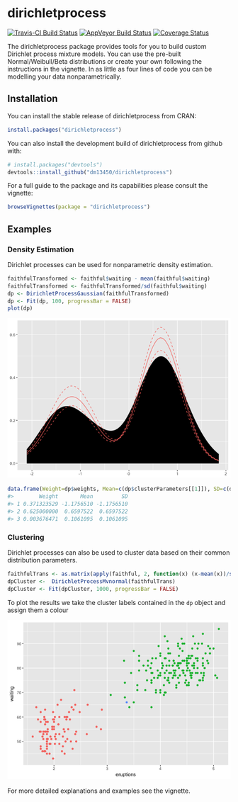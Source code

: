 
<!-- README.md is generated from README.Rmd. Please edit that file -->
dirichletprocess
================

[![Travis-CI Build Status](https://travis-ci.org/dm13450/dirichletprocess.svg?branch=master)](https://travis-ci.org/dm13450/dirichletprocess) [![AppVeyor Build Status](https://ci.appveyor.com/api/projects/status/github/dm13450/dirichletprocess?branch=master&svg=true)](https://ci.appveyor.com/project/dm13450/dirichletprocess) [![Coverage Status](https://codecov.io/gh/dm13450/dirichletprocess/branch/master/graph/badge.svg)](https://codecov.io/gh/dm13450/dirichletprocess)

The dirichletprocess package provides tools for you to build custom Dirichlet process mixture models. You can use the pre-built Normal/Weibull/Beta distributions or create your own following the instructions in the vignette. In as little as four lines of code you can be modelling your data nonparametrically.

Installation
------------

You can install the stable release of dirichletprocess from CRAN:

``` r
install.packages("dirichletprocess")
```

You can also install the development build of dirichletprocess from github with:

``` r
# install.packages("devtools")
devtools::install_github("dm13450/dirichletprocess")
```

For a full guide to the package and its capabilities please consult the vignette:

``` r
browseVignettes(package = "dirichletprocess")
```

Examples
--------

### Density Estimation

Dirichlet processes can be used for nonparametric density estimation.

``` r
faithfulTransformed <- faithful$waiting - mean(faithful$waiting)
faithfulTransformed <- faithfulTransformed/sd(faithful$waiting)
dp <- DirichletProcessGaussian(faithfulTransformed)
dp <- Fit(dp, 100, progressBar = FALSE)
plot(dp)
```

![](vignettes/img/density-1.png)

``` r
data.frame(Weight=dp$weights, Mean=c(dp$clusterParameters[[1]]), SD=c(dp$clusterParameters[[1]]))
#>        Weight       Mean         SD
#> 1 0.371323529 -1.1756510 -1.1756510
#> 2 0.625000000  0.6597522  0.6597522
#> 3 0.003676471  0.1061095  0.1061095
```

### Clustering

Dirichlet processes can also be used to cluster data based on their common distribution parameters.

``` r
faithfulTrans <- as.matrix(apply(faithful, 2, function(x) (x-mean(x))/sd(x)))
dpCluster <-  DirichletProcessMvnormal(faithfulTrans)
dpCluster <- Fit(dpCluster, 1000, progressBar = FALSE)
```

To plot the results we take the cluster labels contained in the `dp` object and assign them a colour

![](vignettes/img/clusteringplot-1.png)

For more detailed explanations and examples see the vignette.
